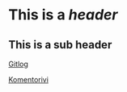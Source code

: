 # This is a *header*
## This is a **sub header**

[Gitlog](https://github.com/lindabjorkkis/OT-Harjoitustyo/blob/master/laskarit/viikko1/gitlog.txt)

[Komentorivi](https://github.com/lindabjorkkis/OT-Harjoitustyo/blob/master/laskarit/viikko1/komentorivi.txt)




